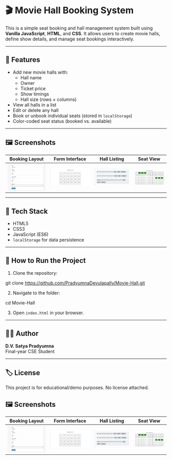 # 🎬 Movie Hall Booking System

This is a simple seat booking and hall management system built using **Vanilla JavaScript**, **HTML**, and **CSS**. It allows users to create movie halls, define show details, and manage seat bookings interactively.

---

## 🔧 Features

- Add new movie halls with:
  - Hall name
  - Owner
  - Ticket price
  - Show timings
  - Hall size (rows × columns)
- View all halls in a list
- Edit or delete any hall
- Book or unbook individual seats (stored in `localStorage`)
- Color-coded seat status (booked vs. available)

---

## 🖼️ Screenshots

| Booking Layout | Form Interface | Hall Listing | Seat View |
|----------------|----------------|--------------|-----------|
| ![screenshot1](images/screenshot1.png) | ![screenshot2](images/screenshot2.png) | ![screenshot3](images/screenshot3.png) | ![screenshot4](images/screenshot4.png) |

---

## 📂 Tech Stack

- HTML5
- CSS3
- JavaScript (ES6)
- `localStorage` for data persistence

---

## 🚀 How to Run the Project

1. Clone the repository:

git clone https://github.com/PradyumnaDevulapally/Movie-Hall.git

2. Navigate to the folder:

cd Movie-Hall

3. Open `index.html` in your browser.

---

## 👨‍💻 Author

**D.V. Satya Pradyumna**  
Final-year CSE Student

---

## 🏷️ License

This project is for educational/demo purposes. No license attached.


## 🖼️ Screenshots

| Booking Layout | Form Interface | Hall Listing | Seat View |
|----------------|----------------|--------------|-----------|
| ![](images/screenshot1.png) | ![](images/screenshot2.png) | ![](images/screenshot3.png) | ![](images/screenshot4.png) |

